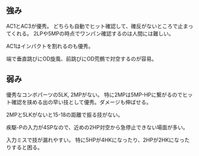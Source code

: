 ## 強み

AC1とAC3が優秀。
どちらも自動でヒット確認して、確反がないところで止まってくれる。
2LPや5MPの時点でワンパン確認するのは人間には難しい。

AC1はインパクトを割れるのも優秀。

端で垂直跳びにOD旋風、前跳びにOD荒鵺で対空するのが容易。

## 弱み

優秀なコンボパーツの5LK, 2MPがない。
特に2MPは5MP-HPに繋がるのでヒット確認を挟める出の早い技として優秀。ダメージも伸ばせる。

2MPと5LKがないと15-18の距離で振る技がない。

疾駆-Pの入力が4SPなので、近めの2HP対空から急停止できない場面が多い。

入力ミスで技が漏れやすい。
特に5HPが4HKになったり、2HPが2HKになったりすると困る。

